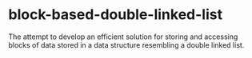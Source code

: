 # block-based-double-linked-list
The attempt to develop an efficient solution for storing and accessing blocks of data stored in a data structure resembling a double linked list.
